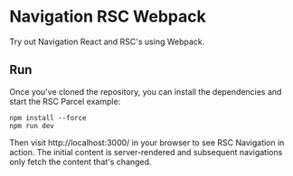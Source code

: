 # Navigation RSC Webpack 
Try out Navigation React and RSC's using Webpack.

## Run
Once you've cloned the repository, you can install the dependencies and start the RSC Parcel example:

    npm install --force
    npm run dev
	
Then visit http://localhost:3000/ in your browser to see RSC Navigation in action. The initial content is server-rendered and subsequent navigations only fetch the content that's changed.